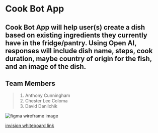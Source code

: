 # Cook Bot App
## Cook Bot App will help user(s) create a dish based on existing ingredients they currently have in the fridge/pantry. Using Open AI, responses will include dish name, steps, cook duration, maybe country of origin for the fish, and an image of the dish.

## Team Members
> 1. Anthony Cunningham
> 2. Chester Lee Coloma
> 3. David Danilchik

![figma wireframe image](https://github.com/CookBotAI/cook-bot-app/assets/53655406/e47ceb9f-bb96-458f-921f-59c713052e38)

[invision whiteboard link](https://codepeoples.invisionapp.com/freehand/Code-301-Project-WSprYFpy9?inviteToken=022587-dfbf0397de430aaecb044f49649ae883)
